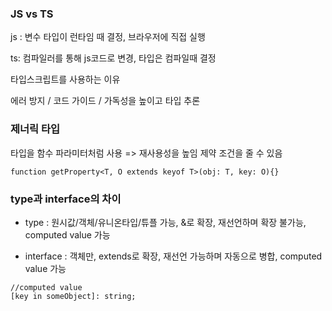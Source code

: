 ### JS vs TS

js : 변수 타입이 런타임 때 결정, 브라우저에 직접 실행

ts: 컴파일러를 통해 js코드로 변경, 타입은 컴파일때 결정

타입스크립트를 사용하는 이유

에러 방지 / 코드 가이드 / 가독성을 높이고 타입 추론

### 제너릭 타입

타입을 함수 파라미터처럼 사용 => 재사용성을 높임
제약 조건을 줄 수 있음

```
function getProperty<T, O extends keyof T>(obj: T, key: O){}

```

### type과 interface의 차이

-   type : 원시값/객체/유니온타입/튜플 가능, &로 확장, 재선언하며 확장 불가능, computed value 가능

-   interface : 객체만, extends로 확장, 재선언 가능하며 자동으로 병합, computed value 가능

```
//computed value
[key in someObject]: string;
```
